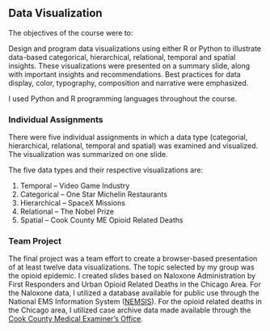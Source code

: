 ## Data Visualization

The objectives of the course were to:

Design and program data visualizations using either R or Python to illustrate data-based categorical, hierarchical, relational, temporal and spatial insights. These visualizations 
were presented on a summary slide, along with important insights and recommendations. Best practices for data display, color, typography, composition and narrative were emphasized.

I used Python and R programming languages throughout the course.

### Individual Assignments
There were five individual assignments in which a data type (categorial, hierarchical, relational, temporal and spatial) was examined and visualized. The visualization was 
summarized on one slide. 

The five data types and their respective visualizations are:
1. Temporal – Video Game Industry
2. Categorical – One Star Michelin Restaurants
3. Hierarchical – SpaceX Missions
4. Relational – The Nobel Prize
5. Spatial – Cook County ME Opioid Related Deaths

### Team Project
The final project was a team effort to create a browser-based presentation of at least twelve data visualizations. The topic selected by my group was the opioid epidemic. I created
slides based on Naloxone Administration by First Responders and Urban Opioid Related Deaths in the Chicago Area. For the Naloxone data, I utilized a database available for public 
use through the National EMS Information System ([NEMSIS](https://nemsis.org/)). For the opioid related deaths in the Chicago area, I utilized case archive data made available 
through the [Cook County Medical Examiner’s Office](https://datacatalog.cookcountyil.gov/Public-Safety/Medical-Examiner-Case-Archive/cjeq-bs86).

